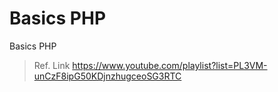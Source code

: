 # Basics PHP
Basics PHP

> Ref. Link https://www.youtube.com/playlist?list=PL3VM-unCzF8ipG50KDjnzhugceoSG3RTC
